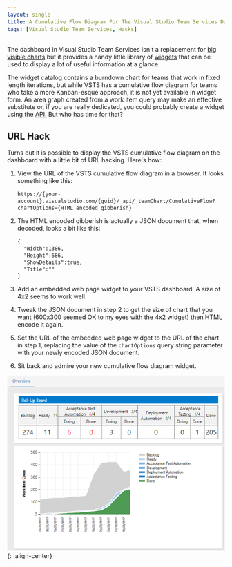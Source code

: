 ```yaml
---
layout: single
title: A Cumulative Flow Diagram For The Visual Studio Team Services Dashboard
tags: [Visual Studio Team Services, Hacks]
---
```

The dashboard in Visual Studio Team Services isn't a replacement for [big visible charts](http://ronjeffries.com/xprog/articles/bigvisiblecharts/) 
but it provides a handy little library of [widgets](https://www.visualstudio.com/en-us/docs/report/widget-catalog) that can be used to display a lot of useful information at a glance. 

The widget catalog contains a burndown chart for teams that work in fixed length iterations, but while VSTS has a cumulative flow diagram for teams who take a more Kanban-esque approach, it is not yet available in widget form. An area graph created from a work item query may make an effective substitute or, if you are really dedicated, you could probably create a widget using the [API.](https://www.visualstudio.com/en-us/docs/integrate/extensions/develop/add-dashboard-widget) But who has time for that?       

## URL Hack

Turns out it is possible to display the VSTS cumulative flow diagram on the dashboard with a little bit of URL hacking. Here's how:

1. View the URL of the VSTS cumulative flow diagram in a browser. It looks something like this:
   
   ```
   https://{your-account}.visualstudio.com/{guid}/_api/_teamChart/CumulativeFlow?chartOptions={HTML encoded gibberish}
   ```

1. The HTML encoded gibberish is actually a JSON document that, when decoded, looks a bit like this:
   
   ```
   {
     "Width":1386,
     "Height":686,
     "ShowDetails":true,
     "Title":""
   }
   ```

1. Add an embedded web page widget to your VSTS dashboard. A size of 4x2 seems to work well.

1. Tweak the JSON document in step 2 to get the size of chart that you want (600x300 seemed OK to my eyes with the 4x2 widget) 
   then HTML encode it again.

1. Set the URL of the embedded web page widget to the URL of the chart in step 1, replacing the value of the `chartOptions` query string
   parameter with your newly encoded JSON document.

1. Sit back and admire your new cumulative flow diagram widget.

![Example Cumulative Flow Diagram](/img/vsts-cfd/dashboard-cropped.png){: .align-center}